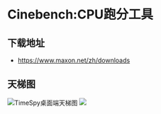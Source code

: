 # Cinebench:CPU跑分工具
## 下载地址
- <https://www.maxon.net/zh/downloads>

## 天梯图
![TimeSpy桌面端天梯图](https://www.vps911.com/wp-content/uploads/2024/04/796d3a90e43ce10-scaled.jpg)
<img src="https://i1.hdslb.com/bfs/new_dyn/0b506d71fdf0d47cf0e9a1cd431b3d0925324092.jpg@1192w.avif" referrerPolicy="no-referrer">